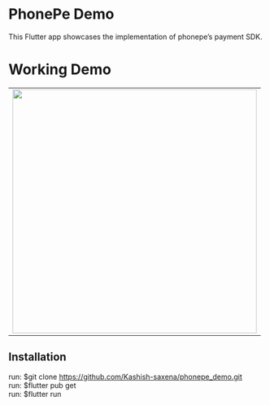 # PhonePe Demo

This Flutter app showcases the implementation of phonepe’s payment SDK.

# Working Demo

<table>
<tr>
<td><img src="https://github.com/Kashish-saxena/phonepe_demo/blob/master/media/phonepe_demo.gif" height="480px"></td>
</tr>
</table>

## Installation 
run: $git clone https://github.com/Kashish-saxena/phonepe_demo.git <br />
run: $flutter pub get <br />
run: $flutter run
